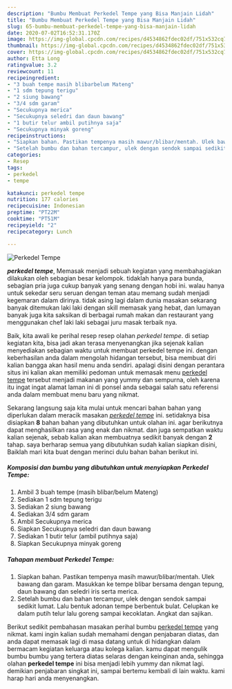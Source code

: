 ```yaml
---
description: "Bumbu Membuat Perkedel Tempe yang Bisa Manjain Lidah"
title: "Bumbu Membuat Perkedel Tempe yang Bisa Manjain Lidah"
slug: 65-bumbu-membuat-perkedel-tempe-yang-bisa-manjain-lidah
date: 2020-07-02T16:52:31.170Z
image: https://img-global.cpcdn.com/recipes/d4534862fdec02df/751x532cq70/perkedel-tempe-foto-resep-utama.jpg
thumbnail: https://img-global.cpcdn.com/recipes/d4534862fdec02df/751x532cq70/perkedel-tempe-foto-resep-utama.jpg
cover: https://img-global.cpcdn.com/recipes/d4534862fdec02df/751x532cq70/perkedel-tempe-foto-resep-utama.jpg
author: Etta Long
ratingvalue: 3.2
reviewcount: 11
recipeingredient:
- "3 buah tempe masih blibarbelum Mateng"
- "1 sdm tepung terigu"
- "2 siung bawang"
- "3/4 sdm garam"
- "Secukupnya merica"
- "Secukupnya seledri dan daun bawang"
- "1 butir telur ambil putihnya saja"
- "Secukupnya minyak goreng"
recipeinstructions:
- "Siapkan bahan. Pastikan tempenya masih mawur/blibar/mentah. Ulek bawang dan garam. Masukkan ke tempe blibar bersama dengan tepung, daun bawang dan seledri iris serta merica."
- "Setelah bumbu dan bahan tercampur, ulek dengan sendok sampai sedikit lumat. Lalu bentuk adonan tempe berbentuk bulat. Celupkan ke dalam putih telur lalu goreng sampai kecoklatan. Angkat dan sajikan."
categories:
- Resep
tags:
- perkedel
- tempe

katakunci: perkedel tempe 
nutrition: 177 calories
recipecuisine: Indonesian
preptime: "PT22M"
cooktime: "PT51M"
recipeyield: "2"
recipecategory: Lunch

---
```



![Perkedel Tempe](https://img-global.cpcdn.com/recipes/d4534862fdec02df/751x532cq70/perkedel-tempe-foto-resep-utama.jpg)

<b><i>perkedel tempe</i></b>, Memasak menjadi sebuah kegiatan yang membahagiakan dilakukan oleh sebagian besar kelompok. tidaklah hanya para bunda, sebagian pria juga cukup banyak yang senang dengan hobi ini. walau hanya untuk sekedar seru seruan dengan teman atau memang sudah menjadi kegemaran dalam dirinya. tidak asing lagi dalam dunia masakan sekarang banyak ditemukan laki laki dengan skill memasak yang hebat, dan lumayan banyak juga kita saksikan di berbagai rumah makan dan restaurant yang menggunakan chef laki laki sebagai juru masak terbaik nya.

Baik, kita awali ke perihal resep resep olahan <i>perkedel tempe</i>. di setiap kegiatan kita, bisa jadi akan terasa menyenangkan jika sejenak kalian menyediakan sebagian waktu untuk membuat perkedel tempe ini. dengan keberhasilan anda dalam mengolah hidangan tersebut, bisa membuat diri kalian bangga akan hasil menu anda sendiri. apalagi disini dengan perantara situs ini kalian akan memiliki pedoman untuk memasak menu <u>perkedel tempe</u> tersebut menjadi makanan yang yummy dan sempurna, oleh karena itu ingat ingat alamat laman ini di ponsel anda sebagai salah satu referensi anda dalam membuat menu baru yang nikmat.




Sekarang langsung saja kita mulai untuk mencari bahan bahan yang diperlukan dalam meracik masakan <u><i>perkedel tempe</i></u> ini. setidaknya bisa disiapkan <b>8</b> bahan bahan yang dibutuhkan untuk olahan ini. agar berikutnya dapat menghasilkan rasa yang enak dan nikmat. dan juga sempatkan waktu kalian sejenak, sebab kalian akan membuatnya sedikit banyak dengan <b>2</b> tahap. saya berharap semua yang dibutuhkan sudah kalian siapkan disini, Baiklah mari kita buat dengan merinci dulu bahan bahan berikut ini.

<!--inarticleads1-->

##### Komposisi dan bumbu yang dibutuhkan untuk menyiapkan Perkedel Tempe:

1. Ambil 3 buah tempe (masih blibar/belum Mateng)
1. Sediakan 1 sdm tepung terigu
1. Sediakan 2 siung bawang
1. Sediakan 3/4 sdm garam
1. Ambil Secukupnya merica
1. Siapkan Secukupnya seledri dan daun bawang
1. Sediakan 1 butir telur (ambil putihnya saja)
1. Siapkan Secukupnya minyak goreng




<!--inarticleads2-->

##### Tahapan membuat Perkedel Tempe:

1. Siapkan bahan. Pastikan tempenya masih mawur/blibar/mentah. Ulek bawang dan garam. Masukkan ke tempe blibar bersama dengan tepung, daun bawang dan seledri iris serta merica.
1. Setelah bumbu dan bahan tercampur, ulek dengan sendok sampai sedikit lumat. Lalu bentuk adonan tempe berbentuk bulat. Celupkan ke dalam putih telur lalu goreng sampai kecoklatan. Angkat dan sajikan.




Berikut sedikit pembahasan masakan perihal bumbu <u>perkedel tempe</u> yang nikmat. kami ingin kalian sudah memahami dengan penjabaran diatas, dan anda dapat memasak lagi di masa datang untuk di hidangkan dalam bermacam kegiatan keluarga atau kolega kalian. kamu dapat mengulik bumbu bumbu yang tertera diatas selaras dengan keinginan anda, sehingga olahan <b>perkedel tempe</b> ini bisa menjadi lebih yummy dan nikmat lagi. demikian penjabaran singkat ini, sampai bertemu kembali di lain waktu. kami harap hari anda menyenangkan.
